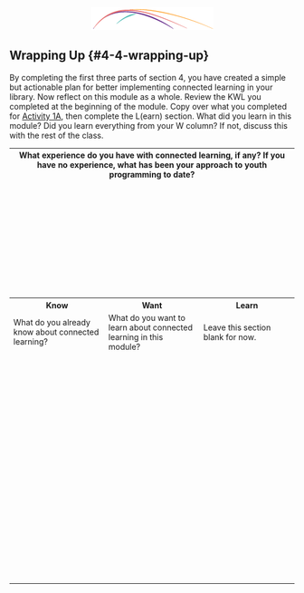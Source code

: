 <div style="text-align:center"><img src="/assets/CL_Swoosh.png" alt=""/></div>

## Wrapping Up {#4-4-wrapping-up}

By completing the first three parts of section 4, you have created a simple but actionable plan for better implementing connected learning in your library. Now reflect on this module as a whole. Review the KWL you completed at the beginning of the module. Copy over what you completed for [Activity 1A](section_1_activities/1a.html), then complete the L(earn) section. What did you learn in this module? Did you learn everything from your W column? If not, discuss this with the rest of the class.

<table class="table-format2"><tr>
<th colspan="3">What experience do you have with connected learning, if any? If you have no experience, what has been your approach to youth programming to date?</th>
</tr>
<tr>
<td colspan="3" height="200px"></td>
</tr>
<tr>
<th>Know</th>
<th>Want</th>
<th>Learn</th>
</tr>
<tr>
<td>What do you already know about connected learning? </td>
<td>What do you want to learn about connected learning in this module?</td>
<td>Leave this section blank for now.</td>
</tr>
<tr>
<td style="width: 33%; height: 400px;"></td>
<td style="width: 33%;"></td>
<td style="width: 33%;"></td>
</tr>
</table>